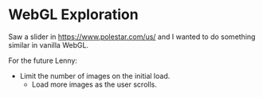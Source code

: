 # WebGL Exploration

Saw a slider in https://www.polestar.com/us/ and I wanted to do something similar in vanilla WebGL.

For the future Lenny:

- Limit the number of images on the initial load.
  - Load more images as the user scrolls.
